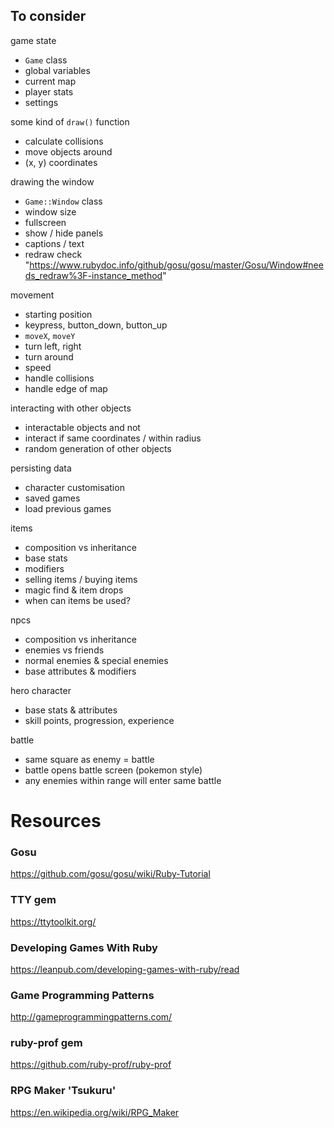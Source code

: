 ## To consider

game state
- `Game` class
- global variables
- current map
- player stats
- settings

some kind of `draw()` function
- calculate collisions
- move objects around
- (x, y) coordinates

drawing the window
- `Game::Window` class
- window size
- fullscreen
- show / hide panels
- captions / text
- redraw check "https://www.rubydoc.info/github/gosu/gosu/master/Gosu/Window#needs_redraw%3F-instance_method"

movement
- starting position
- keypress, button_down, button_up
- `moveX`, `moveY`
- turn left, right
- turn around
- speed
- handle collisions
- handle edge of map

interacting with other objects
- interactable objects and not
- interact if same coordinates / within radius
- random generation of other objects

persisting data
- character customisation
- saved games
- load previous games

items
- composition vs inheritance
- base stats
- modifiers
- selling items / buying items
- magic find & item drops
- when can items be used?

npcs
- composition vs inheritance
- enemies vs friends
- normal enemies & special enemies
- base attributes & modifiers

hero character
- base stats & attributes
- skill points, progression, experience

battle
- same square as enemy = battle
- battle opens battle screen (pokemon style)
- any enemies within range will enter same battle

# Resources

### Gosu
https://github.com/gosu/gosu/wiki/Ruby-Tutorial

### TTY gem

https://ttytoolkit.org/

### Developing Games With Ruby
https://leanpub.com/developing-games-with-ruby/read

### Game Programming Patterns
http://gameprogrammingpatterns.com/

### ruby-prof gem
https://github.com/ruby-prof/ruby-prof

### RPG Maker 'Tsukuru'

https://en.wikipedia.org/wiki/RPG_Maker

